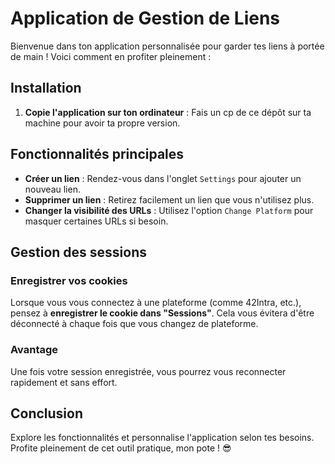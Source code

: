 # Application de Gestion de Liens

Bienvenue dans ton application personnalisée pour garder tes liens à portée de main ! Voici comment en profiter pleinement :

## Installation

1. **Copie l'application sur ton ordinateur** :
   Fais un cp de ce dépôt sur ta machine pour avoir ta propre version.

## Fonctionnalités principales

- **Créer un lien** : Rendez-vous dans l'onglet `Settings` pour ajouter un nouveau lien.
- **Supprimer un lien** : Retirez facilement un lien que vous n'utilisez plus.
- **Changer la visibilité des URLs** : Utilisez l'option `Change Platform` pour masquer certaines URLs si besoin.

## Gestion des sessions

### Enregistrer vos cookies

Lorsque vous vous connectez à une plateforme (comme 42Intra, etc.), pensez à **enregistrer le cookie dans "Sessions"**. Cela vous évitera d'être déconnecté à chaque fois que vous changez de plateforme.

### Avantage

Une fois votre session enregistrée, vous pourrez vous reconnecter rapidement et sans effort.

## Conclusion

Explore les fonctionnalités et personnalise l'application selon tes besoins. Profite pleinement de cet outil pratique, mon pote ! 😎

